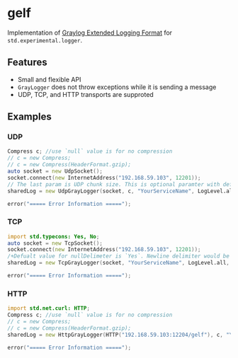 gelf
====
Implementation of [Graylog Extended Logging Format](http://docs.graylog.org/en/latest/pages/gelf.html) for `std.experimental.logger`.

##  Features
- Small and flexible API
- `GrayLogger` does not throw exceptions while it is sending a message
- UDP, TCP, and HTTP transports are supproted

## Examples

### UDP
```D
Compress c; //use `null` value is for no compression
// c = new Compress;
// c = new Compress(HeaderFormat.gzip);
auto socket = new UdpSocket();
socket.connect(new InternetAddress("192.168.59.103", 12201));
// The last param is UDP chunk size. This is optional paramter with default value equals to 8192
sharedLog = new UdpGrayLogger(socket, c, "YourServiceName", LogLevel.all, 4096);

error("===== Error Information =====");
```

### TCP
```D
import std.typecons: Yes, No;
auto socket = new TcpSocket();
socket.connect(new InternetAddress("192.168.59.103", 12201));
/+Defualt value for nullDelimeter is `Yes`. Newline delimiter would be used if nullDelimeter is `false`/`No`.+/
sharedLog = new TcpGrayLogger(socket, "YourServiceName", LogLevel.all, Yes.nullDelimeter);

error("===== Error Information =====");
```

### HTTP
```D
import std.net.curl: HTTP;
Compress c; //use `null` value is for no compression
// c = new Compress;
// c = new Compress(HeaderFormat.gzip);
sharedLog = new HttpGrayLogger(HTTP("192.168.59.103:12204/gelf"), c, "YourServiceName", LogLevel.all);

error("===== Error Information =====");
```

